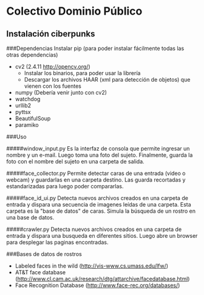 # Colectivo Dominio Público
## Instalación ciberpunks

###Dependencias
Instalar pip (para poder instalar fácilmente todas las otras dependencias)

* cv2 (2.4.11 http://opencv.org/)
  * Instalar los binarios, para poder usar la librería
  * Descargar los archivos HAAR (xml para detección de objetos) que vienen con los fuentes
* numpy (Debería venir junto con cv2)
* watchdog
* urllib2
* pyttsx
* BeautifulSoup
* paramiko

###Uso

#####window_input.py
Es la interfaz de consola que permite ingresar un nombre y un e-mail. Luego toma una foto del sujeto.
Finalmente, guarda la foto con el nombre del sujeto en una carpeta de salida.

#####face_collector.py
Permite detectar caras de una entrada (video o webcam) y guardarlas en una carpeta destino.
Las guarda recortadas y estandarizadas para luego poder compararlas.

#####face_id_ui.py
Detecta nuevos archivos creados en una carpeta de entrada y dispara una secuencia de imagenes leídas de una carpeta.
Esta carpeta es la "base de datos" de caras.
Simula la búsqueda de un rostro en una base de datos.

#####crawler.py
Detecta nuevos archivos creados en una carpeta de entrada y dispara una busqueda en diferentes sitios. Luego abre un browser para desplegar las paginas encontradas.

###Bases de datos de rostros

* Labeled faces in the wild (http://vis-www.cs.umass.edu/lfw/)
* AT&T face database (http://www.cl.cam.ac.uk/research/dtg/attarchive/facedatabase.html)
* Face Recognition Database (http://www.face-rec.org/databases/)

